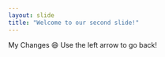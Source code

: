 ```yaml
---
layout: slide
title: "Welcome to our second slide!"
---
```

My Changes :smile:
Use the left arrow to go back!
